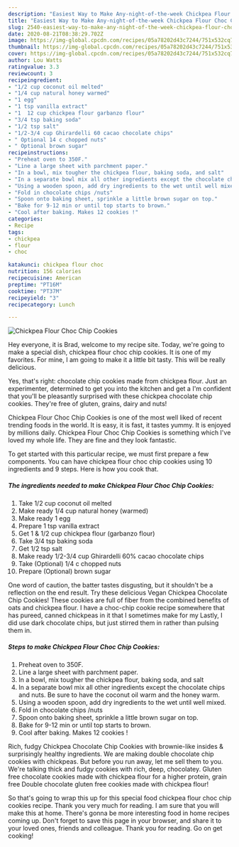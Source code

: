 ```yaml
---
description: "Easiest Way to Make Any-night-of-the-week Chickpea Flour Choc Chip Cookies"
title: "Easiest Way to Make Any-night-of-the-week Chickpea Flour Choc Chip Cookies"
slug: 2540-easiest-way-to-make-any-night-of-the-week-chickpea-flour-choc-chip-cookies
date: 2020-08-21T08:38:29.702Z
image: https://img-global.cpcdn.com/recipes/05a78202d43c7244/751x532cq70/chickpea-flour-choc-chip-cookies-recipe-main-photo.jpg
thumbnail: https://img-global.cpcdn.com/recipes/05a78202d43c7244/751x532cq70/chickpea-flour-choc-chip-cookies-recipe-main-photo.jpg
cover: https://img-global.cpcdn.com/recipes/05a78202d43c7244/751x532cq70/chickpea-flour-choc-chip-cookies-recipe-main-photo.jpg
author: Lou Watts
ratingvalue: 3.3
reviewcount: 3
recipeingredient:
- "1/2 cup coconut oil melted"
- "1/4 cup natural honey warmed"
- "1 egg"
- "1 tsp vanilla extract"
- "1  12 cup chickpea flour garbanzo flour"
- "3/4 tsp baking soda"
- "1/2 tsp salt"
- "1/2-3/4 cup Ghirardelli 60 cacao chocolate chips"
- " Optional 14 c chopped nuts"
- " Optional brown sugar"
recipeinstructions:
- "Preheat oven to 350F."
- "Line a large sheet with parchment paper."
- "In a bowl, mix tougher the chickpea flour, baking soda, and salt"
- "In a separate bowl mix all other ingredients except the chocolate chips and nuts. Be sure to have the coconut oil warm and the honey warm."
- "Using a wooden spoon, add dry ingredients to the wet until well mixed."
- "Fold in chocolate chips /nuts"
- "Spoon onto baking sheet, sprinkle a little brown sugar on top."
- "Bake for 9-12 min or until top starts to brown."
- "Cool after baking. Makes 12 cookies !"
categories:
- Recipe
tags:
- chickpea
- flour
- choc

katakunci: chickpea flour choc 
nutrition: 156 calories
recipecuisine: American
preptime: "PT16M"
cooktime: "PT37M"
recipeyield: "3"
recipecategory: Lunch

---
```



![Chickpea Flour Choc Chip Cookies](https://img-global.cpcdn.com/recipes/05a78202d43c7244/751x532cq70/chickpea-flour-choc-chip-cookies-recipe-main-photo.jpg)

Hey everyone, it is Brad, welcome to my recipe site. Today, we're going to make a special dish, chickpea flour choc chip cookies. It is one of my favorites. For mine, I am going to make it a little bit tasty. This will be really delicious.

Yes, that&#39;s right: chocolate chip cookies made from chickpea flour. Just an experimenter, determined to get you into the kitchen and get a I&#39;m confident that you&#39;ll be pleasantly surprised with these chickpea chocolate chip cookies. They&#39;re free of gluten, grains, dairy and nuts!

Chickpea Flour Choc Chip Cookies is one of the most well liked of recent trending foods in the world. It is easy, it is fast, it tastes yummy. It is enjoyed by millions daily. Chickpea Flour Choc Chip Cookies is something which I've loved my whole life. They are fine and they look fantastic.


To get started with this particular recipe, we must first prepare a few components. You can have chickpea flour choc chip cookies using 10 ingredients and 9 steps. Here is how you cook that.

<!--inarticleads1-->

##### The ingredients needed to make Chickpea Flour Choc Chip Cookies:

1. Take 1/2 cup coconut oil melted
1. Make ready 1/4 cup natural honey (warmed)
1. Make ready 1 egg
1. Prepare 1 tsp vanilla extract
1. Get 1 &amp; 1/2 cup chickpea flour (garbanzo flour)
1. Take 3/4 tsp baking soda
1. Get 1/2 tsp salt
1. Make ready 1/2-3/4 cup Ghirardelli 60% cacao chocolate chips
1. Take  (Optional) 1/4 c chopped nuts
1. Prepare  (Optional) brown sugar


One word of caution, the batter tastes disgusting, but it shouldn&#39;t be a reflection on the end result. Try these delicious Vegan Chickpea Chocolate Chip Cookies! These cookies are full of fiber from the combined benefits of oats and chickpea flour. I have a choc-chip cookie recipe somewhere that has pureed, canned chickpeas in it that I sometimes make for my Lastly, I did use dark chocolate chips, but just stirred them in rather than pulsing them in. 

<!--inarticleads2-->

##### Steps to make Chickpea Flour Choc Chip Cookies:

1. Preheat oven to 350F.
1. Line a large sheet with parchment paper.
1. In a bowl, mix tougher the chickpea flour, baking soda, and salt
1. In a separate bowl mix all other ingredients except the chocolate chips and nuts. Be sure to have the coconut oil warm and the honey warm.
1. Using a wooden spoon, add dry ingredients to the wet until well mixed.
1. Fold in chocolate chips /nuts
1. Spoon onto baking sheet, sprinkle a little brown sugar on top.
1. Bake for 9-12 min or until top starts to brown.
1. Cool after baking. Makes 12 cookies !


Rich, fudgy Chickpea Chocolate Chip Cookies with brownie-like insides &amp; surprisingly healthy ingredients. We are making double chocolate chip cookies with chickpeas. But before you run away, let me sell them to you. We&#39;re talking thick and fudgy cookies with rich, deep, chocolatey. Gluten free chocolate cookies made with chickpea flour for a higher protein, grain free Double chocolate gluten free cookies made with chickpea flour! 

So that's going to wrap this up for this special food chickpea flour choc chip cookies recipe. Thank you very much for reading. I am sure that you will make this at home. There's gonna be more interesting food in home recipes coming up. Don't forget to save this page in your browser, and share it to your loved ones, friends and colleague. Thank you for reading. Go on get cooking!
